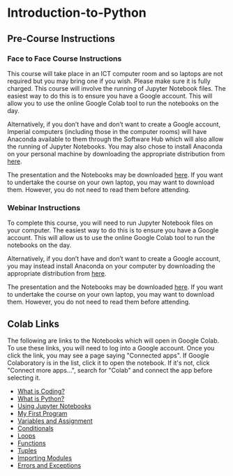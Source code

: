 # Introduction-to-Python

## Pre-Course Instructions

### Face to Face Course Instructions

This course will take place in an ICT computer room and so laptops are not required but you may bring one if you wish. Please make sure it is fully charged. This course will involve the running of Jupyter Notebook files. The easiest way to do this is to ensure you have a Google account. This will allow you to use the online Google Colab tool to run the notebooks on the day.

Alternatively, if you don’t have and don’t want to create a Google account, Imperial computers (including those in the computer rooms) will have Anaconda available to them through the Software Hub which will also allow the running of Jupyter Notebooks. You may also chose to install Anaconda on your personal machine by downloading the appropriate distribution from [here](https://www.anaconda.com/distribution/).

The presentation and the Notebooks may be downloaded [here](https://github.com/coolernato/Introduction-to-Python/archive/master.zip). If you want to undertake the course on your own laptop, you may want to download them. However, you do not need to read them before attending.

### Webinar Instructions

To complete this course, you will need to run Jupyter Notebook files on your computer. The easiest way to do this is to ensure you have a Google account. This will allow us to use the online Google Colab tool to run the notebooks on the day.

Alternatively, if you don’t have and don’t want to create a Google account, you may instead install Anaconda on your computer by downloading the appropriate distribution from [here](https://www.anaconda.com/distribution/).

The presentation and the Notebooks may be downloaded [here](https://github.com/coolernato/Introduction-to-Python/archive/master.zip). If you want to undertake the course on your own laptop, you may want to download them. However, you do not need to read them before attending.

## Colab Links

The following are links to the Notebooks which will open in Google Colab. To use these links, you will need to log into a Google account. Once you click the link, you may see a page saying "Connected apps". If Google Colaboratory is in the list, click it to open the notebook. If it's not, click "Connect more apps...", search for "Colab" and connect the app before selecting it.

* [What is Coding?](<https://colab.research.google.com/github/coolernato/Introduction-to-Python/blob/master/What is Coding.ipynb>)
* [What is Python?](<https://colab.research.google.com/github/coolernato/Introduction-to-Python/blob/master/What is Python.ipynb>)
* [Using Jupyter Notebooks](<https://colab.research.google.com/github/coolernato/Introduction-to-Python/blob/master/Using Jupyter Notebooks.ipynb>)
* [My First Program](<https://colab.research.google.com/github/coolernato/Introduction-to-Python/blob/master/My First Program.ipynb>)
* [Variables and Assignment](<https://colab.research.google.com/github/coolernato/Introduction-to-Python/blob/master/Variables and Assignment.ipynb>)
* [Conditionals](<https://colab.research.google.com/github/coolernato/Introduction-to-Python/blob/master/Conditionals.ipynb>)
* [Loops](<https://colab.research.google.com/github/coolernato/Introduction-to-Python/blob/master/Loops.ipynb>)
* [Functions](<https://colab.research.google.com/github/coolernato/Introduction-to-Python/blob/master/Functions.ipynb>)
* [Tuples](<https://colab.research.google.com/github/coolernato/Introduction-to-Python/blob/master/Tuples.ipynb>)
* [Importing Modules](<https://colab.research.google.com/github/coolernato/Introduction-to-Python/blob/master/Importing Modules.ipynb>)
* [Errors and Exceptions](<https://colab.research.google.com/github/coolernato/Introduction-to-Python/blob/master/Errors and Exceptions.ipynb>)
